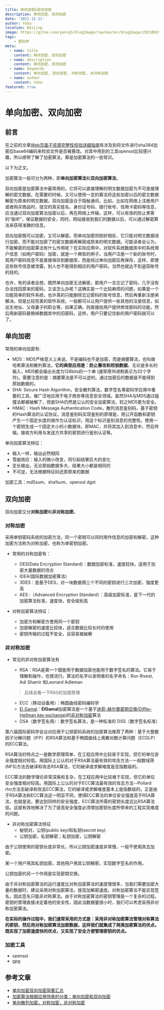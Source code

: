 ```yaml
---
title: 单向加密&双向加密
description: 单向加密、双向加密
date: '2021-11-11'
author: Yoha
location: Beijing
image: https://gitee.com/yancqS/blogImage/raw/master/blogImage/20210929161341.png
tags:
    - 密码学
meta:
  - name: title
    content: 单向加密、双向加密
  - name: description
    content: 单向加密、双向加密
  - name: keywords
    content: 单向加密, 双向加密, 对称加密, 非对称加密
  - name: author
    content: Yoha
featured: true
---
```

# 单向加密、双向加密

## 前言

在之前的文章[Web页面子资源完整性校验详细指南](https://yancqs.github.io/blog/2021/09/29/sir/)有涉及到将文件进行sha384加密后base64编码来检验文件是否被篡改。对其中用到的工具openssl比较感兴趣，所以顺带了解了加密算法，算是加密算法的一些常识。

以下为正文。

加密算法一般可分为两种，即**单向加密算法**和**双向加密算法**。

双向加密是加密算法中最常用的，它将可以直接理解的明文数据加密为不可直接理解的密文数据，在需要的时候，又可以使用一定的算法将这些加密以后的密文数据解密为原来的明文数据。双向加密适合于隐秘通讯，比如，比如在网络上注册用户或者购买商品时，提交的真实姓名、身份证号码、银行账号、信用卡密码等信息，应当通过双向加密算法加密以后，再在网络上传输，这样，可以有效的防止黑客的“偷听”，保证数据的安全，同时，网站接收到我们的数据以后，可以通过解密算法来获得准确的信息。

双向加密既可以加密，又可以解密。而单向加密则刚好相反，它只能对明文数据进行加密，而不能对加密了的密文数据再解密成原来的明文数据。可能读者会认为，不能解密的加密算法有什么作用呢？在实际应用中，对软件系统数据库中的系统用户信息（如用户密码）加密，就是一个典型的例子。当用户注册一个新的账号时，其用户密码信息不是直接保存到数据库，而是经过单向加密后再保存，这样，即使这些账号信息被泄露，别人也不能得到相应的用户密码，当然也就达不到盗窃账号的目的。

也许，有的读者会想，既然单向加密无法解密，那用户一旦忘记了密码，几乎没有办法找回原来的密码，又该怎么办呢？这确实是一个比较麻烦的问题，如果是一个功能简单的软件系统，也许真的只能删除忘记密码的账号信息，然后再重新注册来解决。但是比较完善的软件系统，一般都可以让用户提供一些其他的注册信息，如出生地址、父母妻子的职业等，如果正确，则直接给用户提供修改密码的功能，然后用新密码替换掉数据库中的旧密码，这样，用户只要记住新的用户密码就可以了。

## 单向加密

常用的单向加密有:

- MD5：MD5严格意义上来说，不是编码也不是加密，而是摘要算法，也叫做哈希算法和散列算法，**它的典型应用是：防止篡改和校验数据**。无论是多长的输入，MD5都会输出长度为128bits的一个串 (通常用16进制表示为32个字符)。需要注意的是：摘要算法是不可以逆的。通过加密后的数据是不能得到原始数据的。
- SHA: Secure Hash Algorithm，安全散列算法，数字签名等密码学应用中重要的工具，被广泛地应用于电子商务等信息安全领域。虽然SHA与MD5通过碰撞法都被破解了，但是SHA仍然是公认的安全加密算法，较之MD5更为安全。
- HMAC：Hash Message Authentication Code，散列消息鉴别码，基于密钥的Hash算法的认证协议。消息鉴别码实现鉴别的原理是，用公开函数和密钥产生一个固定长度的值作为认证标识，用这个标识鉴别消息的完整性。使用一个密钥生成一个固定大小的小数据块，即MAC，并将其加入到消息中，然后传输。接收方利用与发送方共享的密钥进行鉴别认证等。

单向加密算法特征：

- 输入一样，输出必然相同
- 雪崩效应：输入的微小改变，将引起结果巨大的变化
- 定长输出，无论原始数据多大，结果大小都是相同的
- 不可逆，无法根据特征码还原原来的数据

加密工具：md5sum、sha1sum、openssl dgst

## 双向加密

双向加密又分**对称加密**和**非对称加密**。

### 对称加密

采用单钥密码系统的加密方法，同一个密钥可以同时用作信息的加密和解密，这种加密方法称为对称加密，也称为单密钥加密。

- 常用的对称加密有：
  - DES(Data Encryption Standard)：数据加密标准，速度较快，适用于加密大量数据的场合
  - IDEA(国际数据加密算法)
  - 3DES：是基于DES，对一块数据用三个不同的密钥进行三次加密，强度更高
  - AES :（Advanced Encryption Standard）：高级加密标准，是下一代的加密算法标准，速度快，安全级别高

- 对称加密算法特征：
  - 加密方和解密方使用同一个密钥
  - 加密解密的速度比较快，适合数据比较长时的使用
  - 密钥传输的过程不安全，且容易被破解


### 非对称加密

- 常见的非对称加密算法有

  - RSA：RSA是第一个既能用于数据加密也能用于数字签名的算法。它易于理解和操作，也很流行。算法的名字以发明者的名字命名：Ron Rivest, Adi Shamir 和Leonard Adleman

  > 后续会看一下RAS的加密原理

  - ECC（移动设备用）：椭圆曲线密码编码学
  - [El Gamal](https://baike.baidu.com/item/Elgamal/856288)：**ElGamal**加密算法是一个基于[迪菲-赫尔曼密钥交换(Diffie–Hellman key exchange)](https://baike.baidu.com/item/迪菲-赫尔曼密钥交换)的[非对称加密](https://baike.baidu.com/item/非对称加密)算法
  - DSA（数字签名用）：数字签名算法，是一种标准的 DSS（数字签名标准）

第六届国际密码学会议对应用于公钥密码系统的加密算法推荐了两种：基于大整数因子分解问题（IFP）的RSA算法和基于椭圆曲线上离散对数计算问题（ECDLP）的ECC算法。

RSA算法的特点之一是数学原理简单、在工程应用中比较易于实现，但它的单位安全强度相对较低。用国际上公认的对于RSA算法最有效的攻击方法--一般数域筛(NFS)方法去破译和攻击RSA算法，它的破译或求解难度是亚指数级的。

ECC算法的数学理论非常深奥和复杂，在工程应用中比较难于实现，但它的单位安全强度相对较高。用国际上公认的对于ECC算法最有效的攻击方法--Pollard rho方法去破译和攻击ECC算法，它的破译或求解难度基本上是指数级的。正是由于RSA算法和ECC算法这一明显不同，使得ECC算法的单位安全强度高于RSA算法，也就是说，要达到同样的安全强度，ECC算法所需的密钥长度远比RSA算法低。这就有效地解决了为了提高安全强度必须增加密钥长度所带来的工程实现难度的问题。

- 非对称加密算法特征
  - 秘钥对，公钥(public key)和私钥(secret key)
  - 公钥加密，私钥解密；私钥加密，公钥解密

由于公钥使用的密钥长度非常长，所以公钥加密速度非常慢，一般不使用其去加密。

某一个用户用其私钥加密，其他用户用其公钥解密，实现数字签名的作用。

公钥加密的另一个作用是实现密钥交换。

由于非对称加密算法的运行速度比对称加密算法的速度慢很多，当我们需要加密大量的数据时，建议采用对称加密算法，提高加解密速度。对称加密算法不能实现签名，因此签名只能非对称算法。由于对称加密算法的密钥管理是一个复杂的过程，密钥的管理直接决定着他的安全性，因此当数据量很小时，我们可以考虑采用非对称加密算法。

**在实际的操作过程中，我们通常采用的方式是：采用非对称加密算法管理对称算法的密钥，然后用对称加密算法加密数据，这样我们就集成了两类加密算法的优点，既实现了加密速度快的优点，又实现了安全方便管理密钥的优点。**

### 加密工具

- openssl
- gpg

## 参考文章

- [单向加密双向加密简要汇总](https://blog.csdn.net/top_explore/article/details/104166990)
- [加密算法根据应用场景的分类：单向加密和双向加密](https://nieyong.github.io/wiki_ny/%E5%8A%A0%E5%AF%86%E7%AE%97%E6%B3%95%E5%B8%B8%E8%AF%86.html)
- [单向散列加密，对称加密，非对称加密](https://blog.51cto.com/laoyinga/1954189)
